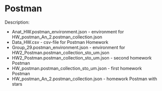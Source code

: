 # Postman
Description:
- Anat_HW.postman_environment.json - environment for HW_postman_An_2.postman_collection.json
- Data_HW.csv - csv-file for Postman Homework
- Group_29.postman_environment.json - environment for HW2_Postman.postman_collection_sto_um.json
- HW2_Postman.postman_collection_sto_um.json - second homework Postman
- HW_postman.postman_collection_sto_um.json - first homework Postman
- HW_postman_An_2.postman_collection.json - homework Postman with stars
